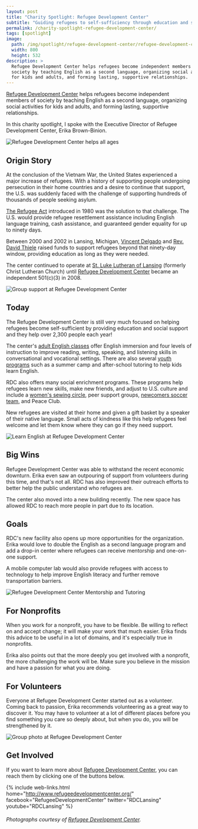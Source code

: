 ```yaml
---
layout: post
title: "Charity Spotlight: Refugee Development Center"
subtitle: "Guiding refugees to self-sufficiency through education and social support."
permalink: /charity-spotlight-refugee-development-center/
tags: [spotlight]
image:
  path: /img/spotlight/refugee-development-center/refugee-development-center-group.jpg
  width: 800
  height: 532
description: >
  Refugee Development Center helps refugees become independent members of
  society by teaching English as a second language, organizing social activities
  for kids and adults, and forming lasting, supportive relationships.
---
```


[Refugee Development Center][1] helps refugees become independent members of society by teaching English as a second language, organizing social activities for kids and adults, and forming lasting, supportive relationships.

In this charity spotlight, I spoke with the Executive Director of Refugee Development Center, Erika Brown-Binion.

![][6]

## Origin Story

At the conclusion of the Vietnam War, the United States experienced a major increase of refugees. With a history of supporting people undergoing persecution in their home countries and a desire to continue that support, the U.S. was suddenly faced with the challenge of supporting hundreds of thousands of people seeking asylum.

[The Refugee Act][7] introduced in 1980 was the solution to that challenge. The U.S. would provide refugee resettlement assistance including English language training, cash assistance, and guaranteed gender equality for up to ninety days.

Between 2000 and 2002 in Lansing, Michigan, [Vincent Delgado][8] and [Rev. David Thiele][9] raised funds to support refugees beyond that ninety-day window, providing education as long as they were needed.

The center continued to operate at [St. Luke Lutheran of Lansing][10] (formerly Christ Lutheran Church) until [Refugee Development Center][1] became an independent 501(c)(3) in 2008.

![][5]

## Today

The Refugee Development Center is still very much focused on helping refugees become self-sufficient by providing education and social support and they help over 2,300 people each year!

The center's [adult English classes][11] offer English immersion and four levels of instruction to improve reading, writing, speaking, and listening skills in conversational and vocational settings. There are also several [youth programs][11] such as a summer camp and after-school tutoring to help kids learn English.

RDC also offers many social enrichment programs. These programs help refugees learn new skills, make new friends, and adjust to U.S. culture and include a [women's sewing circle][12], peer support groups, [newcomers soccer team][13], and Peace Club.

New refugees are visited at their home and given a gift basket by a speaker of their native language. Small acts of kindness like this help refugees feel welcome and let them know where they can go if they need support.

![][4]

## Big Wins

Refugee Development Center was able to withstand the recent economic downturn. Erika even saw an outpouring of support from volunteers during this time, and that's not all. RDC has also improved their outreach efforts to better help the public understand who refugees are.

The center also moved into a new building recently. The new space has allowed RDC to reach more people in part due to its location.

## Goals

RDC's new facility also opens up more opportunities for the organization. Erika would love to double the English as a second language program and add a drop-in center where refugees can receive mentorship and one-on-one support.

A mobile computer lab would also provide refugees with access to technology to help improve English literacy and further remove transportation barriers.

![][3]

## For Nonprofits

When you work for a nonprofit, you have to be flexible. Be willing to reflect on and accept change; it will make your work that much easier. Erika finds this advice to be useful in a lot of domains, and it's especially true in nonprofits.

Erika also points out that the more deeply you get involved with a nonprofit, the more challenging the work will be. Make sure you believe in the mission and have a passion for what you are doing.

## For Volunteers

Everyone at Refugee Development Center started out as a volunteer. Coming back to passion, Erika recommends volunteering as a great way to discover it. You may have to volunteer at a lot of different places before you find something you care so deeply about, but when you do, you will be strengthened by it.

![][2]

## Get Involved

If you want to learn more about [Refugee Development Center][1], you can reach them by clicking one of the buttons below.

{% include web-links.html home="http://www.refugeedevelopmentcenter.org/" facebook="RefugeeDevelopmentCenter" twitter="RDCLansing" youtube="RDCLansing" %}

###### Photographs courtesy of [Refugee Development Center][1].



[1]: http://www.refugeedevelopmentcenter.org/ "Refugee Development Center Homepage"
[2]: /img/spotlight/refugee-development-center/refugee-development-center-group.jpg "Group photo at Refugee Development Center"
[3]: /img/spotlight/refugee-development-center/refugee-development-center-mentor.jpg "Refugee Development Center Mentorship and Tutoring"
[4]: /img/spotlight/refugee-development-center/refugee-development-center-reading.jpg "Learn English at Refugee Development Center"
[5]: /img/spotlight/refugee-development-center/refugee-development-center-studying.jpg "Group support at Refugee Development Center"
[6]: /img/spotlight/refugee-development-center/refugee-development-center-writing.jpg "Refugee Development Center helps all ages"
[7]: https://www.acf.hhs.gov/orr/about/history "Office of Refugee Resettlement History"
[8]: http://rcah.msu.edu/people/faculty-staff/delgado "About Vincent Delgado on rcah.msu.edu"
[9]: http://www.englishdistrict.org/directories/staff/rev-david-l-thiele "About Rev. David Thiele on englishdistrict.org"
[10]: http://stlukehas.com/ "St. Luke Lutheran Church of Lansing"
[11]: http://www.refugeedevelopmentcenter.org/english-as-a-second-language-esl-classes/ "Adult English Classes at Refugee Development Center"
[12]: http://www.refugeedevelopmentcenter.org/womens-sewing-circle/ "Women's Sewing Circle at Refugee Development Center"
[13]: http://www.refugeedevelopmentcenter.org/newcomers-soccer/ "Newcomers Soccer at Refugee Development Center"
